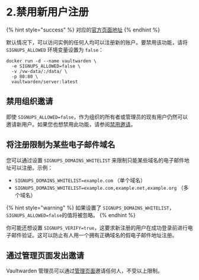 # 2.禁用新用户注册

{% hint style="success" %}
对应的[官方页面地址](https://github.com/dani-garcia/vaultwarden/wiki/Disable-registration-of-new-users)
{% endhint %}

默认情况下，可以访问实例的任何人均可以注册新的账户。要禁用该功能，请将 `SIGNUPS_ALLOWED` 环境变量设置为 `false`：

```docker
docker run -d --name vaultwarden \
  -e SIGNUPS_ALLOWED=false \
  -v /vw-data/:/data/ \
  -p 80:80 \
  vaultwarden/server:latest
```

## 禁用组织邀请 <a href="#disabling-organization-invitations" id="disabling-organization-invitations"></a>

即使 `SIGNUPS_ALLOWED=false`，作为组织的所有者或管理员的现有用户仍然可以邀请新用户。如果您也想禁用此功能，请参阅[禁用邀请](disable-invitations.md)。

## 将注册限制为某些电子邮件域名 <a href="#restricting-registrations-to-certain-email-domains" id="restricting-registrations-to-certain-email-domains"></a>

您可以通过设置 `SIGNUPS_DOMAINS_WHITELIST` 来限制只能某些域名的电子邮件地址可以注册。示例：

* `SIGNUPS_DOMAINS_WHITELIST=example.com` （单个域名）
* `SIGNUPS_DOMAINS_WHITELIST=example.com,example.net,example.org` （多个域名）

{% hint style="warning" %}
如果设置了 `SIGNUPS_DOMAINS_WHITELIST`，`SIGNUPS_ALLOWED=false`的值将被忽略。
{% endhint %}

你可能还想设置 `SIGNUPS_VERIFY=true`，这要求新注册的用户在成功登录前进行电子邮件验证。这可以防止有人用一个拥有正确域名的假电子邮件地址注册。

## 通过管理页面发出邀请 <a href="#invitations-via-the-admin-page" id="invitations-via-the-admin-page"></a>

Vaultwarden 管理员可以通过[管理页面](enabling-admin-page.md)邀请任何人，不受以上限制。
